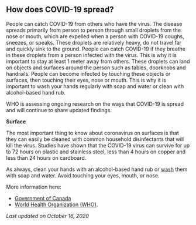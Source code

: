 ## How does COVID-19 spread?

People can catch COVID-19 from others who have the virus. The disease spreads primarily from person to person through small droplets from the nose or mouth, which are expelled when a person with COVID-19 coughs, sneezes, or speaks. These droplets are relatively heavy, do not travel far and quickly sink to the ground. People can catch COVID-19 if they breathe in these droplets from a person infected with the virus. This is why it is important to stay at least 1 meter away from others. These droplets can land on objects and surfaces around the person such as tables, doorknobs and handrails. People can become infected by touching these objects or surfaces, then touching their eyes, nose or mouth. This is why it is important to wash your hands regularly with soap and water or clean with alcohol-based hand rub.

WHO is assessing ongoing research on the ways that COVID-19 is spread and will continue to share updated findings.

**Surface**

The most important thing to know about coronavirus on surfaces is that they can easily be cleaned with common household disinfectants that will kill the virus. Studies have shown that the COVID-19 virus can survive for up to 72 hours on plastic and stainless steel, less than 4 hours on copper and less than 24 hours on cardboard.

As always, clean your hands with an alcohol-based hand rub or [wash](https://www.canada.ca/en/public-health/services/publications/diseases-conditions/reduce-spread-covid-19-wash-your-hands.html) them with soap and water. Avoid touching your eyes, mouth, or nose.

More information here:

- [Government of Canada](https://www.canada.ca/en/public-health/services/diseases/2019-novel-coronavirus-infection/prevention-risks.html)
- [World Health Organization (WHO)](https://www.who.int/emergencies/diseases/novel-coronavirus-2019/question-and-answers-hub/q-a-detail/q-a-coronaviruses#).

_Last updated on October 16, 2020_
